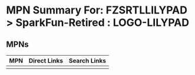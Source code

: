 



# MPN Summary For: FZSRTLLILYPAD > SparkFun-Retired : LOGO-LILYPAD

## MPNs
  

|MPN|Direct Links|Search Links|
| :--- | :--- | :--- |
||||
